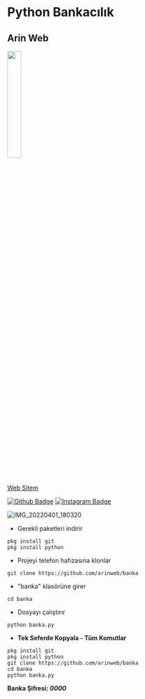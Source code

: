 # Python Bankacılık
## Arin Web
<img style="width:25%;" src="https://user-images.githubusercontent.com/60838684/161359736-666cacb3-b755-439c-8e8a-21a89c87392e.png"/>


[Web Sitem](https://arinweb.epizy.com)

[![Github Badge](https://img.shields.io/badge/-Github-000?style=quare&labelColor=000&logo=Github&logoColor=white&link=link)](https://github.com/arinweb) 
[![Instagram Badge](https://img.shields.io/badge/-Instagram-C13584?style=flat-quare&labelColor=C13584&logo=instagram&logoColor=white&link=link)](https://www.instagram.com/arin_web)

![IMG_20220401_180320](https://user-images.githubusercontent.com/60838684/161291039-2d09fa90-d684-4eee-92c7-970dac6b3296.png)

- Gerekli paketleri indirir
```
pkg install git
pkg install python
```
- Projeyi telefon hafızasına klonlar
```
git clone https://github.com/arinweb/banka
```
- "banka" klasörüne girer
```
cd banka
```
- Dosyayı çalıştırır
```
python banka.py
```

- <b>Tek Seferde Kopyala - Tüm Komutlar</b>
```
pkg install git
pkg install python
git clone https://github.com/arinweb/banka
cd banka
python banka.py
```

<b>Banka Şifresi:<i> 0000</i></b>
